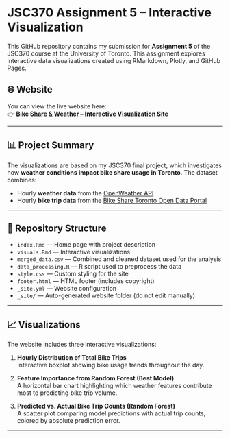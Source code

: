 # JSC370 Assignment 5 – Interactive Visualization

This GitHub repository contains my submission for **Assignment 5** of the JSC370 course at the University of Toronto. This assignment explores interactive data visualizations created using RMarkdown, Plotly, and GitHub Pages.

## 🌐 Website

You can view the live website here:  
👉 **[Bike Share & Weather – Interactive Visualization Site](https://christoffertan.github.io/jsc370-hw5/)**

---

## 📊 Project Summary

The visualizations are based on my JSC370 final project, which investigates how **weather conditions impact bike share usage in Toronto**. The dataset combines:

- Hourly **weather data** from the [OpenWeather API](https://openweathermap.org/)
- Hourly **bike trip data** from the [Bike Share Toronto Open Data Portal](https://open.toronto.ca/dataset/bike-share-toronto-ridership-data/)

---

## 📁 Repository Structure

- `index.Rmd` — Home page with project description  
- `visuals.Rmd` — Interactive visualizations  
- `merged_data.csv` — Combined and cleaned dataset used for the analysis  
- `data_processing.R` — R script used to preprocess the data  
- `style.css` — Custom styling for the site  
- `footer.html` — HTML footer (includes copyright)
- `_site.yml` — Website configuration  
- `_site/` — Auto-generated website folder (do not edit manually)

---

## 📈 Visualizations

The website includes three interactive visualizations:

1. **Hourly Distribution of Total Bike Trips**  
   Interactive boxplot showing bike usage trends throughout the day.

2. **Feature Importance from Random Forest (Best Model)**  
   A horizontal bar chart highlighting which weather features contribute most to predicting bike trip volume.

3. **Predicted vs. Actual Bike Trip Counts (Random Forest)**  
   A scatter plot comparing model predictions with actual trip counts, colored by absolute prediction error.

---
